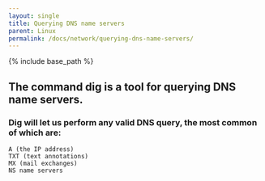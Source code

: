 ```yaml
---
layout: single
title: Querying DNS name servers
parent: Linux
permalink: /docs/network/querying-dns-name-servers/
---
```


{% include base_path %}

## The command dig is a tool for querying DNS name servers.

### Dig will let us perform any valid DNS query, the most common of which are:

    A (the IP address)
    TXT (text annotations)
    MX (mail exchanges)
    NS name servers

